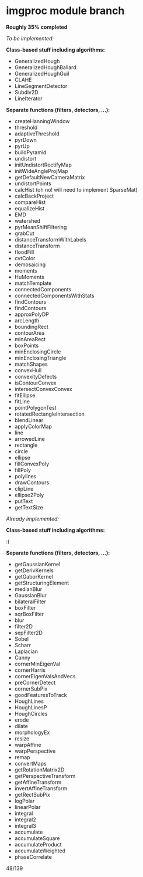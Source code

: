 imgproc module branch
=====================

**Roughly 35% completed**

*To be implemented:*

**Class-based stuff including algorithms:**
* GeneralizedHough
* GeneralizedHoughBallard
* GeneralizedHoughGuil
* CLAHE
* LineSegmentDetector
* Subdiv2D
* LineIterator

**Separate functions (filters, detectors, ...):**
* createHanningWindow
* threshold
* adaptiveThreshold
* pyrDown
* pyrUp
* buildPyramid
* undistort
* initUndistortRectifyMap
* initWideAngleProjMap
* getDefaultNewCameraMatrix
* undistortPoints
* calcHist (oh no! will need to implement SparseMat)
* calcBackProject
* compareHist
* equalizeHist
* EMD
* watershed
* pyrMeanShiftFiltering
* grabCut
* distanceTransformWithLabels
* distanceTransform
* floodFill
* cvtColor
* demosaicing
* moments
* HuMoments
* matchTemplate
* connectedComponents
* connectedComponentsWithStats
* findContours
* findContours
* approxPolyDP
* arcLength
* boundingRect
* contourArea
* minAreaRect
* boxPoints
* minEnclosingCircle
* minEnclosingTriangle
* matchShapes
* convexHull
* convexityDefects
* isContourConvex
* intersectConvexConvex
* fitEllipse
* fitLine
* pointPolygonTest
* rotatedRectangleIntersection
* blendLinear
* applyColorMap
* line
* arrowedLine
* rectangle
* circle
* ellipse
* fillConvexPoly
* fillPoly
* polylines
* drawContours
* clipLine
* ellipse2Poly
* putText
* getTextSize

*Already implemented:*

**Class-based stuff including algorithms:**

:(

**Separate functions (filters, detectors, ...):**
* getGaussianKernel
* getDerivKernels
* getGaborKernel
* getStructuringElement
* medianBlur
* GaussianBlur
* bilateralFilter
* boxFilter
* sqrBoxFilter
* blur
* filter2D
* sepFilter2D
* Sobel
* Scharr
* Laplacian
* Canny
* cornerMinEigenVal
* cornerHarris
* cornerEigenValsAndVecs
* preCornerDetect
* cornerSubPix
* goodFeaturesToTrack
* HoughLines
* HoughLinesP
* HoughCircles
* erode
* dilate
* morphologyEx
* resize
* warpAffine
* warpPerspective
* remap
* convertMaps
* getRotationMatrix2D
* getPerspectiveTransform
* getAffineTransform
* invertAffineTransform
* getRectSubPix
* logPolar
* linearPolar
* integral
* integral2
* integral3
* accumulate
* accumulateSquare
* accumulateProduct
* accumulateWeighted
* phaseCorrelate

48/139